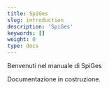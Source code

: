 ```yaml
---
title: SpiGes
slug: introduction
description: 'SpiGes'
keywords: []
weight: 0
type: docs
---
```


Benvenuti nel manuale di SpiGes

Documentazione in costruzione.